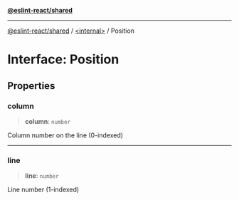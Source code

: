 [**@eslint-react/shared**](../../README.md)

***

[@eslint-react/shared](../../README.md) / [\<internal\>](../README.md) / Position

# Interface: Position

## Properties

### column

> **column**: `number`

Column number on the line (0-indexed)

***

### line

> **line**: `number`

Line number (1-indexed)
